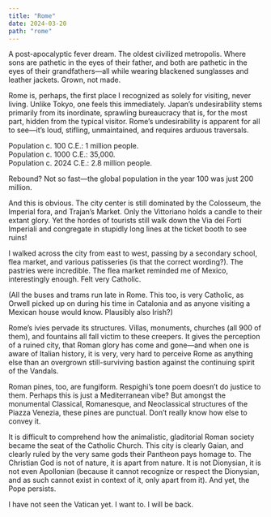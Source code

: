 ```yaml
---
title: "Rome"
date: 2024-03-20
path: "rome"
---
```

A post-apocalyptic fever dream. The oldest civilized metropolis. Where sons are pathetic in the eyes of their father, and both are pathetic in the eyes of their grandfathers—all while wearing blackened sunglasses and leather jackets. Grown, not made.

Rome is, perhaps, the first place I recognized as solely for visiting, never living. Unlike Tokyo, one feels this immediately. Japan’s undesirability stems primarily from its inordinate, sprawling bureaucracy that is, for the most part, hidden from the typical visitor. Rome’s undesirability is apparent for all to see—it’s loud, stifling, unmaintained, and requires arduous traversals.

Population c. 100 C.E.: 1 million people.   
Population c. 1000 C.E.: 35,000.   
Population c. 2024 C.E.: 2.8 million people.     

Rebound? Not so fast—the global population in the year 100 was just 200 million.

And this is obvious. The city center is still dominated by the Colosseum, the Imperial fora, and Trajan’s Market. Only the Vittoriano holds a candle to their extant glory. Yet the hordes of tourists still walk down the Via dei Forti Imperiali and congregate in stupidly long lines at the ticket booth to see ruins!

I walked across the city from east to west, passing by a secondary school, flea market, and various patisseries (is that the correct wording?). The pastries were incredible. The flea market reminded me of Mexico, interestingly enough. Felt very Catholic.

(All the buses and trams run late in Rome. This too, is very Catholic, as Orwell picked up on during his time in Catalonia and as anyone visiting a Mexican house would know. Plausibly also Irish?)

Rome’s ivies pervade its structures. Villas, monuments, churches (all 900 of them), and fountains all fall victim to these creepers. It gives the perception of a ruined city, that Roman glory has come and gone—and when one is aware of Italian history, it is very, very hard to perceive Rome as anything else than an overgrown still-surviving bastion against the continuing spirit of the Vandals.

Roman pines, too, are fungiform. Respighi’s tone poem doesn’t do justice to them. Perhaps this is just a Mediterranean vibe? But amongst the monumental Classical, Romanesque, and Neoclassical structures of the Piazza Venezia, these pines are punctual. Don’t really know how else to convey it.

It is difficult to comprehend how the animalistic, gladitorial Roman society became the seat of the Catholic Church. This city is clearly Gaian, and clearly ruled by the very same gods their Pantheon pays homage to. The Christian God is not of nature, it is apart from nature. It is not Dionysian, it is not even Apollonian (because it cannot recognize or respect the Dionysian, and as such cannot exist in context of it, only apart from it). And yet, the Pope persists.

I have not seen the Vatican yet. I want to. I will be back.